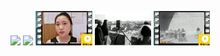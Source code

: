 
<a href="P:/Public%20Folder/ather/video-ather+/190608182755.mp4" target="_blank" title="教切生果"><img src="https://i.loli.net/2019/06/16/5d0579386d9d590421.jpg" height="55px"></a>
<a href="https://hao.360.com/" target="_blank" title="专家讲解糖尿病如何形成"><img src="https://i.loli.net/2019/06/16/5d05d4a6adbfb94996.jpg"  height="55px"></a>
<a href="http://suo.im/5nVEtD" target="_blank" title="手把手教你如何用手机拍视频赚钱，毫无保留分享，全是干货"><img src="https://raw.githubusercontent.com/cshgjy/images/master/other/20190720105456.jpg"></a>
<a href="http://suo.im/50GGL9" target="_blank" title="这是架设在高处的摄像机拍摄了110年前北京前门外大街的无声电影，记录了当时人们的服饰，礼节，穷人，富人，街景，宗教，交通工具，骡马，出殡，以及人们看到摄像机时的惊奇神态……。太珍贵了！能看到100多年前活动的影像。"><img src="https://raw.githubusercontent.com/cshgjy/images/master/other/20190720113700.jpg"></a>
<a href="http://suo.im/4xhRr5" target="_blank" title="（快镜）100年前的北京街头什么样？珍贵历史镜头值得一看！"><img src="https://raw.githubusercontent.com/cshgjy/images/master/other/20190720114730.jpg"></a>

